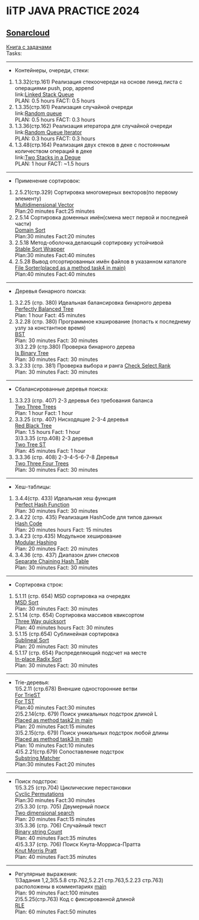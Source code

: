 # IiTP JAVA PRACTICE 2024
## [Sonarcloud](https://sonarcloud.io/project/overview?id=sshivaxx_JavaPractice2024) 
[Книга с задачами](https://drive.google.com/file/d/1G-ffq93rK3_wpvbKyWC5lWK9xWPDjrlE/view?usp=sharing) <br>
Tasks:
***
- Контейнеры, очереди, стеки:
1) 1.3.32(стр.161) Реализация стекоочереди на основе линкд листа с операциями push, pop, append <br>
link:[Linked Stack Queue](https://github.com/sshivaxx/JavaPractice2024/blob/task1/chapter1/src/t1_LinkedStackQueue.java) <br>
  PLAN: 0.5 hours FACT: 0.5 hours <br>
2) 1.3.35(стр.161) Реализация случайной очереди <br>
  link:[Random queue](https://github.com/sshivaxx/JavaPractice2024/blob/task1/chapter1/src/t2_RandomQueue.java) <br>
  PLAN: 0.5 hours FACT: 0.3 hours <br>
3) 1.3.36(стр.162) Реализация итератора для случайной очереди <br>
   link:[Random Queue Iterator](https://github.com/sshivaxx/JavaPractice2024/blob/task1/chapter1/src/t3_RandomQueueIterator.java) <br>
   PLAN: 0.3 hours FACT: 0.3 hours <br>
4) 1.3.48(стр.164) Реализация двух стеков в деке с постоянным количеством операций в деке <br>
   link:[Two Stacks in a Deque](https://github.com/sshivaxx/JavaPractice2024/blob/task1/chapter1/src/t4_DoubleStack.java) <br>
   PLAN: 1 hour FACT: ~1.5 hours <br>
***
- Применение сортировок: <br>
1) 2.5.21(cтр.329) Сортировка многомерных векторов(по первому элементу) <br>
[Multidimensional Vector](https://github.com/sshivaxx/JavaPractice2024/blob/chapter2/chapter2/src/t1Vector.java) <br>
Plan:20 minutes Fact:25 minutes <br>
2) 2.5.14 Сортировка доменных имён(смена мест первой и последней части) <br>
[Domain Sort](https://github.com/sshivaxx/JavaPractice2024/blob/chapter2/chapter2/src/t2Domain.java) <br>
Plan:30 minutes Fact:20 minutes <br>
3) 2.5.18 Метод-оболочка,делающий сортировку устойчивой<br>
[Stable Sort Wrapper](https://github.com/sshivaxx/JavaPractice2024/blob/chapter2/chapter2/src/t3StableSortWrapper.java) <br>
Plan:30 minutes Fact:40 minutes <br>
4) 2.5.28 Вывод отсортированных имён файлов в указанном каталоге <br>
[File Sorter(placed as a method task4 in main)](https://github.com/sshivaxx/JavaPractice2024/blob/chapter2/chapter2/src/Main.java)<br>
Plan:40 minutes Fact:40 minutes <br>
***
- Деревья бинарного поиска: <br>
1) 3.2.25 (стр. 380) Идеальная балансировка бинарного дерева <br>
[Perfectly Balanced Tree](https://github.com/sshivaxx/JavaPractice2024/blob/chapter3/chapter3/src/ch/three/T1PerfectlyBalancedTree.java) <br>
Plan: 1 hour Fact: 45 minutes <br>
2) 3.2.28 (cтр. 380) Программное кэширование (попасть к последнему узлу за константное время) <br>
[BST](https://github.com/sshivaxx/JavaPractice2024/blob/chapter3/chapter3/src/ch/three/T2Bst.java) <br>
Plan: 30 minutes Fact: 30 minutes <br>
3)3.2.29 (стр.380) Проверка бинарного дерева<br>
[Is Binary Tree](https://github.com/sshivaxx/JavaPractice2024/blob/chapter3/chapter3/src/ch/three/T3BinaryTreeChecker.java) <br>
Plan: 30 minutes Fact: 30 minutes <br>
4) 3.2.33 (cтр. 381) Проверка выбора и ранга
[Check Select Rank](https://github.com/sshivaxx/JavaPractice2024/blob/chapter3/chapter3/src/ch/three/T4SelectRankChecker.java) <br>
Plan: 30 minutes Fact: 30 minutes <br>
***
- Сбалансированные деревья поиска:
1) 3.3.23 (стр. 407) 2-3 деревья без требования баланса <br>
[Two Three Trees](https://github.com/sshivaxx/JavaPractice2024/blob/chapter4/chapter4/src/ch/four/T1TwoThreeTree.java) <br>
Plan: 1 hour Fact: 1 hour <br>
2) 3.3.25 (cтр. 407) Нисходящие 2-3-4 деревья <br>
[Red Black Tree](https://github.com/sshivaxx/JavaPractice2024/blob/chapter4/chapter4/src/ch/four/T2RedBlackTree.java) <br>
Plan: 1.5 hours Fact: 1 hour <br>
3)3.3.35 (стр.408) 2-3 деревья<br>
[Two Tree ST](https://github.com/sshivaxx/JavaPractice2024/blob/chapter4/chapter4/src/ch/four/T3TwoThreeST.java) <br>
Plan: 45 minutes Fact: 1 hour <br>
4) 3.3.36 (cтр. 408) 2-3-4-5-6-7-8 Деревья <br>
[Two Three Four Trees](https://github.com/sshivaxx/JavaPractice2024/blob/chapter4/chapter4/src/ch/four/T4TwoThreeFourTree.java) <br>
Plan: 30 minutes Fact: 30 minutes <br>
***
- Хеш-таблицы:<br>
1) 3.4.4(стр. 433) Идеальная хеш функция <br>
[Perfect Hash Function](https://github.com/sshivaxx/JavaPractice2024/blob/chapter5/chapter5/src/ch/five/T1PerfectHashFunction.java) <br>
Plan:  30 minutes Fact: 30 minutes <br>
2) 3.4.22 (cтр. 435) Реализация HashCode для типов данных <br>
[Hash Code](https://github.com/sshivaxx/JavaPractice2024/blob/chapter5/chapter5/src/ch/five/T2HashCode.java) <br>
Plan: 20 minutes hours Fact: 15 minutes <br>
3) 3.4.23 (стр.435) Модульное хеширование<br>
[Modular Hashing](https://github.com/sshivaxx/JavaPractice2024/blob/chapter5/chapter5/src/ch/five/T3ModularHash.java) <br>
Plan: 20 minutes Fact: 20 minutes <br>
4) 3.4.36 (cтр. 437) Диапазон длин списков <br>
[Separate Chaining Hash Table](https://github.com/sshivaxx/JavaPractice2024/blob/chapter5/chapter5/src/ch/five/T4SeparateChainingHashTable.java) <br>
Plan: 30 minutes Fact: 30 minutes <br>
***
- Сортировка строк:<br>
1) 5.1.11 (стр. 654) MSD сортировка на очередях <br>
[MSD Sort](https://github.com/sshivaxx/JavaPractice2024/blob/chapter6/chapter6/src/ch/six/T1MsdSort.java) <br>
Plan:  30 minutes Fact: 30 minutes <br>
2) 5.1.14 (cтр. 654) Сортировка массивов квиксортом <br>
[Three Way quicksort](https://github.com/sshivaxx/JavaPractice2024/blob/chapter6/chapter6/src/ch/six/T2ThreeWayQuickSort.java) <br>
Plan: 40 minutes hours Fact: 30 minutes <br>
3) 5.1.15 (стр.654) Сублинейная сортировка <br>
[Sublineal Sort](https://github.com/sshivaxx/JavaPractice2024/blob/chapter6/chapter6/src/ch/six/T3SublinealSort.java) <br>
Plan: 20 minutes Fact: 30 minutes <br>
4) 5.1.17 (cтр. 654) Распределяющий подсчет на месте <br>
[In-place Radix Sort](https://github.com/sshivaxx/JavaPractice2024/blob/chapter6/chapter6/src/ch/six/T4InPlaceRadixSort.java) <br>
Plan: 30 minutes Fact: 30 minutes <br>
***
- Trie-деревья:<br>
1)5.2.11 (стр.678) Вненшие односторонние ветви <br>
[For TrieST](https://github.com/sshivaxx/JavaPractice2024/blob/chapter7/chapter7/src/ch/seven/T1TrieST.java) <br>
[For TST](https://github.com/sshivaxx/JavaPractice2024/blob/chapter7/chapter7/src/ch/seven/T1Tst.java) <br>
Plan:40 minutes Fact:30 minutes <br>
2)5.2.14(cтр. 679) Поиск уникальных подстрок длиной L <br>
[Placed as method task2 in main](https://github.com/sshivaxx/JavaPractice2024/blob/chapter7/chapter7/src/Main.java)<br>
Plan: 20 minutes Fact:15 minutes <br>
3)5.2.15(стр. 679) Поиск уникальных подстрок любой длины <br>
[Placed as method task3 in main](https://github.com/sshivaxx/JavaPractice2024/blob/chapter7/chapter7/src/Main.java)<br>
Plan: 10 minutes Fact:10 minutes <br>
4)5.2.21(стр.679) Сопоставление подстрок <br>
[Substring Matcher](https://github.com/sshivaxx/JavaPractice2024/blob/chapter7/chapter7/src/ch/seven/T4SubstringMatcher.java) <br>
Plan:30 minutes Fact:20 minutes<br>
***
- Поиск подстрок: <br>
1)5.3.25 (стр.704) Циклические перестановки <br>
[Cyclic Permutations](https://github.com/sshivaxx/JavaPractice2024/blob/chapter8/chapter8/src/cheight/T1CyclicPermutatuion.java) <br>
Plan:30 minutes Fact:30 minutes <br>
2)5.3.30 (cтр. 705) Двумерный поиск <br>
[Two dimensional search](https://github.com/sshivaxx/JavaPractice2024/blob/chapter8/chapter8/src/cheight/T2TwoDimSearch.java) <br>
Plan: 20 minutes Fact:15 minutes <br>
3)5.3.36 (cтр. 706) Cлучайный текст <br>
[Binary string Count](https://github.com/sshivaxx/JavaPractice2024/blob/chapter8/chapter8/src/cheight/T3BinaryStringCount.java) <br>
Plan: 40 minutes Fact:35 minutes <br>
4)5.3.37 (cтр. 706) Поиск Кнута-Морриса-Пратта <br>
[Knut Morris Pratt](https://github.com/sshivaxx/JavaPractice2024/blob/chapter8/chapter8/src/cheight/T4KnutMorrisPratt.java) <br>
Plan: 40 minutes Fact:35 minutes <br>
***
- Регулярные выражения:<br>
1)Задания 1,2,3(5.5.8 стр.762,5.2.21 стр.763,5.2.23 стр.763)  расположены в комментариях [main](https://github.com/sshivaxx/JavaPractice2024/blob/chapter9/chapter9/src/Main.java)<br>
Plan: 90 minutes Fact:100 minutes <br>
2)5.5.25(стр.763) Код с фиксированной длиной <br>
[RLE](https://github.com/sshivaxx/JavaPractice2024/blob/chapter9/chapter9/src/chnine/T4Rle.java) <br>
Plan: 60 minutes Fact:50 minutes <br>


